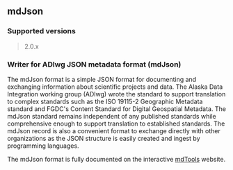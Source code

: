 
## mdJson

### Supported versions

> 2.0.x

### Writer for ADIwg JSON metadata format (mdJson)

The mdJson format is a simple JSON format for documenting and exchanging information about scientific projects and data.  The Alaska Data Integration working group (ADIwg) wrote the standard to support translation to complex standards such as the ISO 19115-2 Geographic Metadata standard and FGDC's Content Standard for Digital Geospatial Metadata.  The mdJson standard remains independent of any published standards while comprehensive enough to support translation to established standards. The mdJson record is also a convenient format to exchange directly with other organizations as the JSON structure is easily created and ingest by programming languages.

The mdJson format is fully documented on the interactive
[mdTools](http://mdTools.adiwg.org) website.

